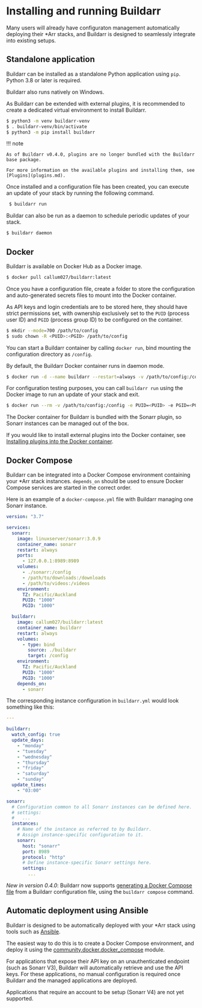 # Installing and running Buildarr

Many users will already have configuraton management automatically deploying their *Arr stacks, and Buildarr is designed to seamlessly integrate into existing setups.

## Standalone application

Buildarr can be installed as a standalone Python application using `pip`. Python 3.8 or later is required.

Buildarr also runs natively on Windows.

As Buildarr can be extended with external plugins, it is recommended to create a dedicated virtual environment to install Buildarr.

```bash
$ python3 -m venv buildarr-venv
$ . buildarr-venv/bin/activate
$ python3 -m pip install buildarr
```

!!! note

    As of Buildarr v0.4.0, plugins are no longer bundled with the Buildarr base package.

    For more information on the available plugins and installing them, see [Plugins](plugins.md).

Once installed and a configuration file has been created, you can execute an update of your stack by running the following command.

```bash
 $ buildarr run
```

Buildar can also be run as a daemon to schedule periodic updates of your stack.

```bash
$ buildarr daemon
```

## Docker

Buildarr is available on Docker Hub as a Docker image.

```bash
$ docker pull callum027/buildarr:latest
```

Once you have a configuration file, create a folder to store the configuration and auto-generated secrets files to mount into the Docker container.

As API keys and login credentials are to be stored here, they should have strict permissions set, with ownership exclusively
set to the `PUID` (process user ID) and `PGID` (process group ID) to be configured on the container.

```bash
$ mkdir --mode=700 /path/to/config
$ sudo chown -R <PUID>:<PGID> /path/to/config
```

You can start a Buildarr container by calling `docker run`, bind mounting the configuration directory as `/config`.

By default, the Buildarr Docker container runs in daemon mode.

```bash
$ docker run -d --name buildarr --restart=always -v /path/to/config:/config -e PUID=<PUID> -e PGID=<PGID> callum027/buildarr:latest
```

For configuration testing purposes, you can call `buildarr run` using the Docker image to run an update of your stack and exit.

```bash
$ docker run --rm -v /path/to/config:/config -e PUID=<PUID> -e PGID=<PGID> callum027/buildarr:latest run
```

The Docker container for Buildarr is bundled with the Sonarr plugin, so Sonarr instances can be managed out of the box.

If you would like to install external plugins into the Docker container, see [Installing plugins into the Docker container](plugins.md#installing-plugins-into-the-docker-container).

## Docker Compose

Buildarr can be integrated into a Docker Compose environment containing your *Arr stack instances. `depends_on` should be used to ensure Docker Compose services are started in the correct order.

Here is an example of a `docker-compose.yml` file with Buildarr managing one Sonarr instance.

```yaml
version: "3.7"

services:
  sonarr:
    image: linuxserver/sonarr:3.0.9
    container_name: sonarr
    restart: always
    ports:
      - 127.0.0.1:8989:8989
    volumes:
      - ./sonarr:/config
      - /path/to/downloads:/downloads
      - /path/to/videos:/videos
    environment:
      TZ: Pacific/Auckland
      PUID: "1000"
      PGID: "1000"

  buildarr:
    image: callum027/buildarr:latest
    container_name: buildarr
    restart: always
    volumes:
      - type: bind
        source: ./buildarr
        target: /config
    environment:
      TZ: Pacific/Auckland
      PUID: "1000"
      PGID: "1000"
    depends_on:
      - sonarr
```

The corresponding instance configuration in `buildarr.yml` would look something like this:

```yaml
---

buildarr:
  watch_config: true
  update_days:
    - "monday"
    - "tuesday"
    - "wednesday"
    - "thursday"
    - "friday"
    - "saturday"
    - "sunday"
  update_times:
    - "03:00"

sonarr:
  # Configuration common to all Sonarr instances can be defined here.
  # settings:
  #   ...
  instances:
    # Name of the instance as referred to by Buildarr.
    # Assign instance-specific configuration to it.
    sonarr:
      host: "sonarr"
      port: 8989
      protocol: "http"
      # Define instance-specific Sonarr settings here.
      settings:
        ...
```

*New in version 0.4.0*: Buildarr now supports [generating a Docker Compose file](usage.md#generating-a-docker-compose-file) from a Buildarr configuration file, using the `buildarr compose` command.

## Automatic deployment using Ansible

Buildarr is designed to be automatically deployed with your *Arr stack using tools such as [Ansible](https://www.ansible.com).

The easiest way to do this is to create a Docker Compose environment, and deploy it using the [community.docker.docker_compose](https://docs.ansible.com/ansible/latest/collections/community/docker/docker_compose_module.html) module.

For applications that expose their API key on an unauthenticated endpoint (such as Sonarr V3), Buildarr will automatically retrieve and use the API keys. For these applications, no manual configuration is required once Buildarr and the managed applications are deployed.

Applications that require an account to be setup (Sonarr V4) are not yet supported.
